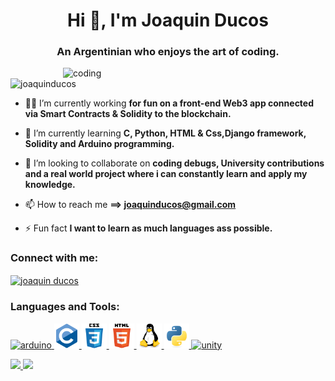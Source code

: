<h1 align="center">Hi 👋, I'm Joaquin Ducos</h1>
<h3 align="center">An Argentinian who enjoys the art of coding.</h3>

<img align ="right" alt= "coding" width="400" src= "https://media3.giphy.com/media/qgQUggAC3Pfv687qPC/giphy.gif" img align ="left" hspace="20">

<p align="left"> <img src="https://komarev.com/ghpvc/?username=joaquinducos&label=Profile%20views&color=0e75b6&style=flat" alt="joaquinducos" /> </p>

- 👨‍💻 I’m currently working **for fun on a front-end Web3 app connected via Smart Contracts & Solidity to the blockchain.**

- 🌱 I’m currently learning **C, Python, HTML & Css,Django framework, Solidity and Arduino programming.**

- 👯 I’m looking to collaborate on **coding debugs, University contributions and a real world project where i can constantly learn and apply my knowledge.**

- 📫 How to reach me **==> joaquinducos@gmail.com**

- ⚡ Fun fact **I want to learn as much languages ass possible.**

<h3 align="left">Connect with me:</h3>
<p align="left">
<a href="https://www.linkedin.com/in/joaqu%C3%ADn-ducos-669ab21a9/" target="blank"><img align="center" src="https://raw.githubusercontent.com/rahuldkjain/github-profile-readme-generator/master/src/images/icons/Social/linked-in-alt.svg" alt="joaquin ducos" height="30" width="40" /></a>
</p>

<h3 align="left">Languages and Tools:</h3>
<p align="left"> <a href="https://www.arduino.cc/" target="_blank" rel="noreferrer"> <img src="https://cdn.worldvectorlogo.com/logos/arduino-1.svg" alt="arduino" width="40" height="40"/> </a> <a href="https://www.cprogramming.com/" target="_blank" rel="noreferrer"> <img src="https://raw.githubusercontent.com/devicons/devicon/master/icons/c/c-original.svg" alt="c" width="40" height="40"/> </a> <a href="https://www.w3schools.com/css/" target="_blank" rel="noreferrer"> <img src="https://raw.githubusercontent.com/devicons/devicon/master/icons/css3/css3-original-wordmark.svg" alt="css3" width="40" height="40"/> </a> <a href="https://www.w3.org/html/" target="_blank" rel="noreferrer"> <img src="https://raw.githubusercontent.com/devicons/devicon/master/icons/html5/html5-original-wordmark.svg" alt="html5" width="40" height="40"/> </a> <a href="https://www.linux.org/" target="_blank" rel="noreferrer"> <img src="https://raw.githubusercontent.com/devicons/devicon/master/icons/linux/linux-original.svg" alt="linux" width="40" height="40"/> </a> <a href="https://www.python.org" target="_blank" rel="noreferrer"> <img src="https://raw.githubusercontent.com/devicons/devicon/master/icons/python/python-original.svg" alt="python" width="40" height="40"/> </a> <a href="https://unity.com/" target="_blank" rel="noreferrer"> <img src="https://www.vectorlogo.zone/logos/unity3d/unity3d-icon.svg" alt="unity" width="40" height="40"/> </a> </p>

<a href="https://github.com/JoaquinDucos?tab=repositories">
  <img src="https://github-readme-stats.vercel.app/api?username=JoaquinDucos&show_icons=true&theme=tokyonight&count_private=true" />
</a>

<a href="https://github.com/JoaquinDucos/react-effortless-form">
  <img src="https://github-readme-stats.vercel.app/api/top-langs/?username=JoaquinDucos&card_width=445&theme=tokyonight&hide=html,scss&layout=compact" />
</a>

